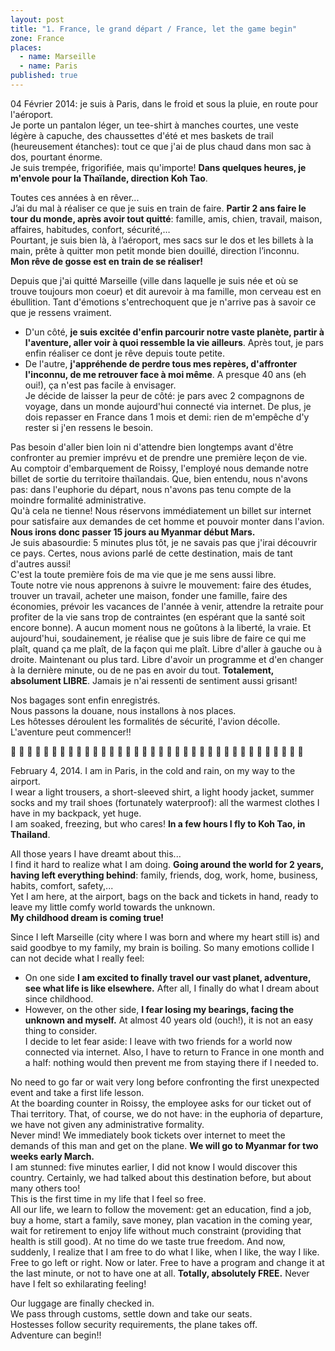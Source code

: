 ```yaml
---
layout: post
title: "1. France, le grand départ / France, let the game begin"
zone: France
places: 
  - name: Marseille
  - name: Paris
published: true
---
```


04 Février 2014: je suis à Paris, dans le froid et sous la pluie, en route pour l'aéroport.  
Je porte un pantalon léger, un tee-shirt à manches courtes, une veste légère à capuche, des chaussettes d'été et mes baskets de trail (heureusement étanches): tout ce que j'ai de plus chaud dans mon sac à dos, pourtant énorme.  
Je suis trempée, frigorifiée, mais qu'importe! **Dans quelques heures, je m'envole pour la Thaïlande, direction Koh Tao**.

Toutes ces années à en rêver...  
J’ai du mal à réaliser ce que je suis en train de faire. **Partir 2 ans faire le tour du monde, après avoir tout quitté**: famille, amis, chien, travail, maison, affaires, habitudes, confort, sécurité,…  
Pourtant, je suis bien là, à l’aéroport, mes sacs sur le dos et les billets à la main, prête à quitter mon petit monde bien douillé, direction l’inconnu.  
**Mon rêve de gosse est en train de se réaliser!**

Depuis que j'ai quitté Marseille (ville dans laquelle je suis née et où se trouve toujours mon coeur) et dit aurevoir à ma famille, mon cerveau est en ébullition. Tant d'émotions s'entrechoquent que je n'arrive pas à savoir ce que je ressens vraiment.  
* D'un côté, **je suis excitée d'enfin parcourir notre vaste planète, partir à l'aventure, aller voir à quoi ressemble la vie ailleurs**. Après tout, je pars enfin réaliser ce dont je rêve depuis toute petite.  
* De l'autre, **j'appréhende de perdre tous mes repères, d'affronter l'inconnu, de me retrouver face à moi même**. A presque 40 ans (eh oui!), ça n'est pas facile à envisager.  
Je décide de laisser la peur de côté: je pars avec 2 compagnons de voyage, dans un monde aujourd'hui connecté via internet. De plus, je dois repasser en France dans 1 mois et demi: rien de m'empêche d'y rester si j'en ressens le besoin.

Pas besoin d'aller bien loin ni d'attendre bien longtemps avant d'être confronter au premier imprévu et de prendre une première leçon de vie.  
Au comptoir d'embarquement de Roissy, l'employé nous demande notre billet de sortie du territoire thaïlandais. Que, bien entendu, nous n'avons pas: dans l'euphorie du départ, nous n'avons pas tenu compte de la moindre formalité administrative.  
Qu'à cela ne tienne! Nous réservons immédiatement un billet sur internet pour satisfaire aux demandes de cet homme et pouvoir monter dans l'avion. **Nous irons donc passer 15 jours au Myanmar début Mars.**  
Je suis abasourdie: 5 minutes plus tôt, je ne savais pas que j'irai découvrir ce pays. Certes, nous avions parlé de cette destination, mais de tant d'autres aussi!  
C'est la toute première fois de ma vie que je me sens aussi libre.  
Toute notre vie nous apprenons à suivre le mouvement: faire des études, trouver un travail, acheter une maison, fonder une famille, faire des économies, prévoir les vacances de l'année à venir, attendre la retraite pour profiter de la vie sans trop de contraintes (en espérant que la santé soit encore bonne). A aucun moment nous ne goûtons à la liberté, la vraie. Et aujourd'hui, soudainement, je réalise que je suis libre de faire ce qui me plaît, quand ça me plaît, de la façon qui me plaît. Libre d'aller à gauche ou à droite. Maintenant ou plus tard. Libre d'avoir un programme et d'en changer à la dernière minute, ou de ne pas en avoir du tout. **Totalement, absolument LIBRE**. Jamais je n'ai ressenti de sentiment aussi grisant!

Nos bagages sont enfin enregistrés.  
Nous passons la douane, nous installons à nos places.  
Les hôtesses déroulent les formalités de sécurité, l'avion décolle.  
L'aventure peut commencer!!


:feet: :feet: :feet: :feet: :feet: :feet: :feet: :feet: :feet: :feet: :feet: :feet: :feet: :feet: :feet: :feet: :feet: :feet: :feet: :feet: :feet: :feet: :feet: :feet: :feet: :feet: :feet: :feet: :feet: :feet: :feet: :feet: :feet: :feet: :feet: :feet:

February 4, 2014. I am in Paris, in the cold and rain, on my way to the airport.  
I wear a light trousers, a short-sleeved shirt, a light hoody jacket, summer socks and my trail shoes (fortunately waterproof): all the warmest clothes I have in my backpack, yet huge.  
I am soaked, freezing, but who cares! **In a few hours I fly to Koh Tao, in Thailand**.

All those years I have dreamt about this...  
I find it hard to realize what I am doing. **Going around the world for 2 years, having left everything behind**: family, friends, dog, work, home, business, habits, comfort, safety,...  
Yet I am here, at the airport, bags on the back and tickets in hand, ready to leave my little comfy world towards the unknown.  
**My childhood dream is coming true!**

Since I left Marseille (city where I was born and where my heart still is) and said goodbye to my family, my brain is boiling. So many emotions collide I can not decide what I really feel:  
* On one side **I am excited to finally travel our vast planet, adventure, see what life is like elsewhere.** After all, I finally do what I dream about since childhood.  
* However, on the other side, **I fear losing my bearings, facing the unknown and myself.** At almost 40 years old (ouch!), it is not an easy thing to consider.  
I decide to let fear aside: I leave with two friends for a world now connected via internet. Also, I have to return to France in one month and a half: nothing would then prevent me from staying there if I needed to.

No need to go far or wait very long before confronting the first unexpected event and take a first life lesson.  
At the boarding counter in Roissy, the employee asks for our ticket out of Thai territory. That, of course, we do not have: in the euphoria of departure, we have not given any administrative formality.  
Never mind! We immediately book tickets over internet to meet the demands of this man and get on the plane. **We will go to Myanmar for two weeks early March.**  
I am stunned: five minutes earlier, I did not know I would discover this country. Certainly, we had talked about this destination before, but about many others too!  
This is the first time in my life that I feel so free.  
All our life, we ​​learn to follow the movement: get an education, find a job, buy a home, start a family, save money, plan vacation in the coming year, wait for retirement to enjoy life without much constraint (providing that health is still good). At no time do we taste true freedom. And now, suddenly, I realize that I am free to do what I like, when I like, the way I like. Free to go left or right. Now or later. Free to have a program and change it at the last minute, or not to have one at all. **Totally, absolutely FREE.** Never have I felt so exhilarating feeling!  

Our luggage are finally checked in.  
We pass through customs, settle down and take our seats.  
Hostesses follow security requirements, the plane takes off.  
Adventure can begin!!
